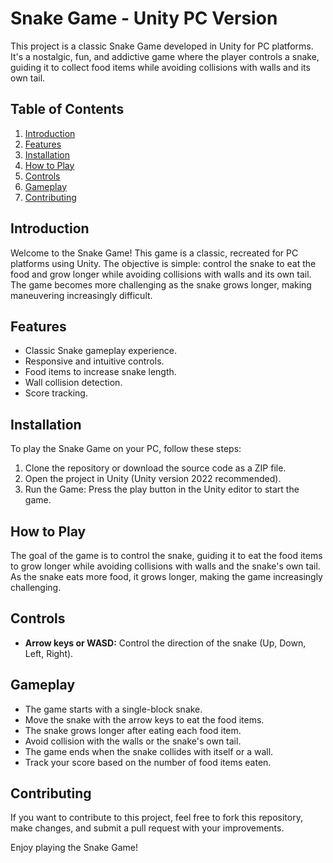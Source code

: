 # Snake Game - Unity PC Version

This project is a classic Snake Game developed in Unity for PC platforms. It's a nostalgic, fun, and addictive game where the player controls a snake, guiding it to collect food items while avoiding collisions with walls and its own tail.

## Table of Contents

1. [Introduction](#introduction)
2. [Features](#features)
3. [Installation](#installation)
4. [How to Play](#how-to-play)
5. [Controls](#controls)
6. [Gameplay](#gameplay)
7. [Contributing](#contributing)

## Introduction

Welcome to the Snake Game! This game is a classic, recreated for PC platforms using Unity. The objective is simple: control the snake to eat the food and grow longer while avoiding collisions with walls and its own tail. The game becomes more challenging as the snake grows longer, making maneuvering increasingly difficult.

## Features

- Classic Snake gameplay experience.
- Responsive and intuitive controls.
- Food items to increase snake length.
- Wall collision detection.
- Score tracking.

## Installation

To play the Snake Game on your PC, follow these steps:

1. Clone the repository or download the source code as a ZIP file.
2. Open the project in Unity (Unity version 2022 recommended).
3. Run the Game: Press the play button in the Unity editor to start the game.

## How to Play

The goal of the game is to control the snake, guiding it to eat the food items to grow longer while avoiding collisions with walls and the snake's own tail. As the snake eats more food, it grows longer, making the game increasingly challenging.

## Controls

- **Arrow keys or WASD:** Control the direction of the snake (Up, Down, Left, Right).

## Gameplay

- The game starts with a single-block snake.
- Move the snake with the arrow keys to eat the food items.
- The snake grows longer after eating each food item.
- Avoid collision with the walls or the snake's own tail.
- The game ends when the snake collides with itself or a wall.
- Track your score based on the number of food items eaten.

## Contributing

If you want to contribute to this project, feel free to fork this repository, make changes, and submit a pull request with your improvements.

Enjoy playing the Snake Game!
